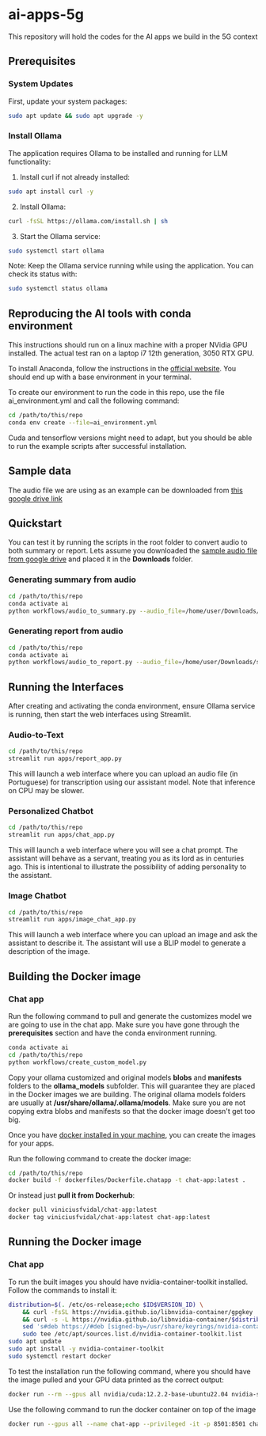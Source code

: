 # ai-apps-5g
This repository will hold the codes for the AI apps we build in the 5G context

## Prerequisites

### System Updates
First, update your system packages:
```bash
sudo apt update && sudo apt upgrade -y
```

### Install Ollama
The application requires Ollama to be installed and running for LLM functionality:

1. Install curl if not already installed:
```bash
sudo apt install curl -y
```

2. Install Ollama:
```bash
curl -fsSL https://ollama.com/install.sh | sh
```

3. Start the Ollama service:
```bash
sudo systemctl start ollama
```

Note: Keep the Ollama service running while using the application. You can check its status with:
```bash
sudo systemctl status ollama
```

## Reproducing the AI tools with conda environment
This instructions should run on a linux machine with a proper NVidia GPU installed. The actual test ran on a laptop i7 12th generation, 3050 RTX GPU.

To install Anaconda, follow the instructions in the [official website](https://www.anaconda.com/download). You should end up with a base environment in your terminal.

To create our environment to run the code in this repo, use the file ai_environment.yml and call the following command:

```bash
cd /path/to/this/repo
conda env create --file=ai_environment.yml
```

Cuda and tensorflow versions might need to adapt, but you should be able to run the example scripts after successful installation.

## Sample data
The audio file we are using as an example can be downloaded from [this google drive link](https://drive.google.com/file/d/1Y_76o_JHO1fKb_lL-e-7G7UnnCcN1Ea6/view?usp=drive_link)

## Quickstart
You can test it by running the scripts in the root folder to convert audio to both summary or report. Lets assume you downloaded the [sample audio file from google drive](https://drive.google.com/file/d/1Y_76o_JHO1fKb_lL-e-7G7UnnCcN1Ea6/view?usp=drive_link) and placed it in the **Downloads** folder.

### Generating summary from audio
```bash
cd /path/to/this/repo
conda activate ai
python workflows/audio_to_summary.py --audio_file=/home/user/Downloads/secao_3.mpeg
```

### Generating report from audio

```bash
cd /path/to/this/repo
conda activate ai
python workflows/audio_to_report.py --audio_file=/home/user/Downloads/secao_3.mpeg
```

## Running the Interfaces
After creating and activating the conda environment, ensure Ollama service is running, then start the web interfaces using Streamlit.

### Audio-to-Text
```bash
cd /path/to/this/repo
streamlit run apps/report_app.py
```

This will launch a web interface where you can upload an audio file (in Portuguese) for transcription using our assistant model. Note that inference on CPU may be slower.

### Personalized Chatbot
```bash
cd /path/to/this/repo
streamlit run apps/chat_app.py
```
This will launch a web interface where you will see a chat prompt. The assistant will behave as a servant, treating you as its lord as in centuries ago. This is intentional to illustrate the possibility of adding personality to the assistant.

### Image Chatbot
```bash
cd /path/to/this/repo
streamlit run apps/image_chat_app.py
```
This will launch a web interface where you can upload an image and ask the assistant to describe it. The assistant will use a BLIP model to generate a description of the image.

## Building the Docker image
### Chat app
Run the following command to pull and generate the customizes model we are going to use in the chat app. Make sure you have gone through the __prerequisites__ section and have the conda environment running.

```bash
conda activate ai
cd /path/to/this/repo
python workflows/create_custom_model.py
```

Copy your ollama customized and original models __blobs__ and __manifests__ folders to the **ollama_models** subfolder. This will guarantee they are placed in the Docker images we are building. The original ollama models folders are usually at __/usr/share/ollama/.ollama/models__. Make sure you are not copying extra blobs and manifests so that the docker image doesn't get too big.

Once you have [docker installed in your machine](https://docs.docker.com/engine/install/), you can create the images for your apps.

Run the following command to create the docker image:

```bash
cd /path/to/this/repo
docker build -f dockerfiles/Dockerfile.chatapp -t chat-app:latest .
```

Or instead just **pull it from Dockerhub**:
```bash
docker pull viniciusfvidal/chat-app:latest
docker tag viniciusfvidal/chat-app:latest chat-app:latest
```

## Running the Docker image
### Chat app
To run the built images you should have nvidia-container-toolkit installed. Follow the commands to install it:

```bash
distribution=$(. /etc/os-release;echo $ID$VERSION_ID) \
    && curl -fsSL https://nvidia.github.io/libnvidia-container/gpgkey | sudo gpg --dearmor -o /usr/share/keyrings/nvidia-container-toolkit-keyring.gpg \
    && curl -s -L https://nvidia.github.io/libnvidia-container/$distribution/libnvidia-container.list | \
    sed 's#deb https://#deb [signed-by=/usr/share/keyrings/nvidia-container-toolkit-keyring.gpg] https://#g' | \
    sudo tee /etc/apt/sources.list.d/nvidia-container-toolkit.list
sudo apt update
sudo apt install -y nvidia-container-toolkit
sudo systemctl restart docker
```

To test the installation run the following command, where you should have the image pulled and your GPU data printed as the correct output:

```bash
docker run --rm --gpus all nvidia/cuda:12.2.2-base-ubuntu22.04 nvidia-smi
```

Use the following command to run the docker container on top of the image
```bash
docker run --gpus all --name chat-app --privileged -it -p 8501:8501 chat-app:latest
```

